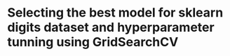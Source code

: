 # **Selecting the best model for sklearn digits dataset and hyperparameter tunning using GridSearchCV**



